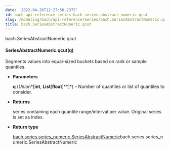 ```yaml
---
date: '2022-04-26T12:27:56.237Z'
id: bach-api-reference-series-bach-series-abstract-numeric-qcut
slug: /modeling/bach/api-reference/Series/bach.SeriesAbstractNumeric.qcut/
title: bach.SeriesAbstractNumeric.qcut
---
```


bach.SeriesAbstractNumeric.qcut


#### SeriesAbstractNumeric.qcut(q)
Segments values into equal-sized buckets based on rank or sample quantiles.


* **Parameters**

    **q** (*Union**[**int**, **List**[**float**]**]*) – Number of quantiles or list of quantiles to consider.



* **Returns**

    series containing each quantile range/interval per value. Original series is set as index.



* **Return type**

    [bach.series.series_numeric.SeriesAbstractNumeric](#bach.SeriesAbstractNumeric)bach.series.series_numeric.SeriesAbstractNumeric


<!-- !! processed by numpydoc !! -->
